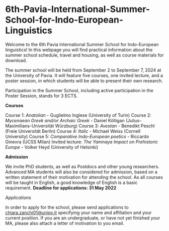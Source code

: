# 6th-Pavia-International-Summer-School-for-Indo-European-Linguistics
Welcome to the 6th Pavia International Summer School for Indo-European linguistics!
In this webpage you will find practical information about the summer school schedule, travel and housing, as well as course materials for download.

The summer school will be held from September 2 to September 7, 2024 at the University of Pavia. It will feature five courses, one invited lecture, and a poster session, in which students will be able to present their own research.

Participation in the Summer School, including active participation in the Poster Session, stands for 3 ECTS.

**Courses**

Course 1: *Anatolian* - Guglielmo Inglese (University of Turin)
Course 2: *Mycenaean Greek and/or Archaic Greek* - Daniel Kölligan (Julius-Maximilians-Universität Würzburg)
Course 3: *Avestan* - Benedikt Peschl (Freie Universität Berlin)
Course 4: *Italic* - Michael Weiss (Cornell University)
Course 5: *Comparative Indo-European poetics* - Riccardo Ginevra (UCSS Milan)
Invited lecture: *The Yamnaya Impact on Prehistoric Europe* - Volker Heyd (University of Helsinki)

**Admission**

We invite PhD students, as well as Postdocs and other young researchers. Advanced MA students will also be considered for admission, based on a written statement of their motivation for attending the school. As all courses will be taught in English, a good knowledge of English is a basic requirement. **Deadline for applications: 31 May 2022**

*Applications*

In order to apply for the school, please send applications to chiara.zanchi01@unipv.it specifying your name and affiliation and your current position.
If you are an undergraduate, or have not yet finished your MA, please also attach a letter of motivation to you email.
